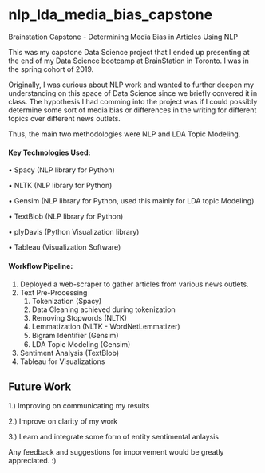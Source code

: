 # nlp_lda_media_bias_capstone
Brainstation Capstone - Determining Media Bias in Articles Using NLP

This was my capstone Data Science project that I ended up presenting at the end of my Data Science bootcamp at BrainStation in Toronto. I was in the spring cohort of 2019. 

Originally, I was curious about NLP work and wanted to further deepen my understanding on this space of Data Science since we briefly convered it in class. The hypothesis I had comming into the project was if I could possibly determine some sort of media bias or differences in the writing for different topics over different news outlets. 

Thus, the main two methodologies were NLP and LDA Topic Modeling. 

#### Key Technologies Used:

• Spacy (NLP library for Python)

• NLTK (NLP library for Python)

• Gensim (NLP library for Python, used this mainly for LDA topic Modeling)

• TextBlob (NLP library for Python)

• plyDavis (Python Visualization library)

• Tableau (Visualization Software)

#### Workﬂow Pipeline:
1. Deployed a web-scraper to gather articles from various news outlets.
2. Text Pre-Processing
    1. Tokenization (Spacy)
      1. Data Cleaning achieved during tokenization
    2. Removing Stopwords (NLTK)
    3. Lemmatization (NLTK - WordNetLemmatizer)
    4. Bigram Identiﬁer (Gensim)
    3. LDA Topic Modeling (Gensim)
4. Sentiment Analysis (TextBlob)
5. Tableau for Visualizations

## Future Work

1.) Improving on communicating my results

2.) Improve on clarity of my work

3.) Learn and integrate some form of entity sentimental anlaysis 


Any feedback and suggestions for imporvement would be greatly appreciated. :) 
